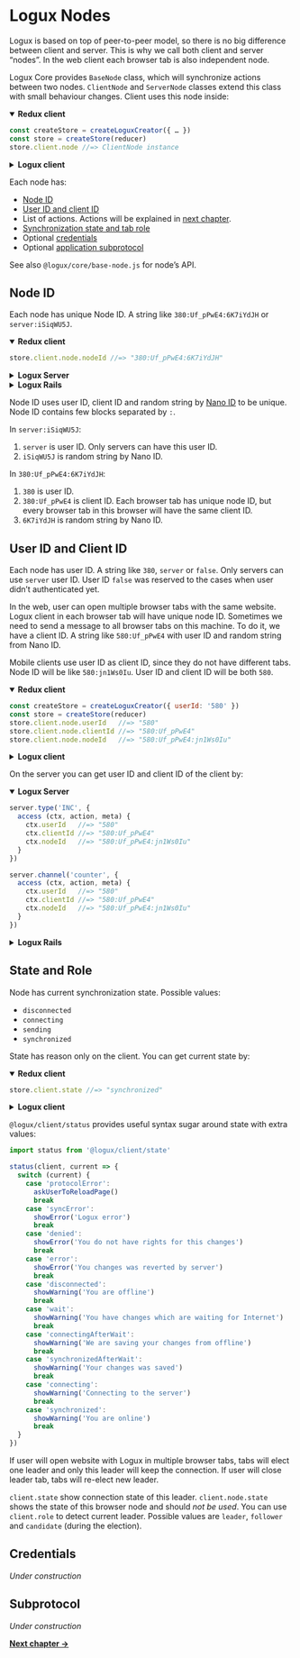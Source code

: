 # Logux Nodes

Logux is based on top of peer-to-peer model, so there is no big difference between client and server. This is why we call both client and server “nodes”. In the web client each browser tab is also independent node.

Logux Core provides `BaseNode` class, which will synchronize actions between two nodes. `ClientNode` and `ServerNode` classes extend this class with small behaviour changes. Client uses this node inside:

<details open><summary><b>Redux client</b></summary>

```js
const createStore = createLoguxCreator({ … })
const store = createStore(reducer)
store.client.node //=> ClientNode instance
```

</details>
<details><summary><b>Logux client</b></summary>

```js
const client = new CrossTabClient({ … })
client.node //=> ClientNode instance
```

</details>

Each node has:

* [Node ID](#node-id)
* [User ID and client ID](#user-id-and-client-id)
* List of actions. Actions will be explained in [next chapter].
* [Synchronization state and tab role](#state-and-role)
* Optional [credentials](#credentials)
* Optional [application subprotocol](#subprotocol)

See also `@logux/core/base-node.js` for node’s API.

[next chapter]: ./2-action.md


## Node ID

Each node has unique Node ID. A string like `380:Uf_pPwE4:6K7iYdJH` or `server:iSiqWU5J`.

<details open><summary><b>Redux client</b></summary>

```js
store.client.node.nodeId //=> "380:Uf_pPwE4:6K7iYdJH"
```

</details>
<details><summary><b>Logux Server</b></summary>

```js
server.nodeId //=> "server:iSiqWU5J"
```

</details>
<details><summary><b>Logux Rails</b></summary>

```ruby
Logux::Node.instance.node_id #=> "server:iSiqWU5J"
```

</details>

Node ID uses user ID, client ID and random string by [Nano ID] to be unique. Node ID contains few blocks separated by `:`.

In `server:iSiqWU5J`:

1. `server` is user ID. Only servers can have this user ID.
2. `iSiqWU5J` is random string by Nano ID.

In `380:Uf_pPwE4:6K7iYdJH`:

1. `380` is user ID.
2. `380:Uf_pPwE4` is client ID. Each browser tab has unique node ID, but every browser tab in this browser will have the same client ID.
3. `6K7iYdJH` is random string by Nano ID.

[Nano ID]: https://github.com/ai/nanoid/


## User ID and Client ID

Each node has user ID. A string like `380`, `server` or `false`. Only servers can use `server` user ID. User ID `false` was reserved to the cases when user didn’t authenticated yet.

In the web, user can open multiple browser tabs with the same website. Logux client in each browser tab will have unique node ID. Sometimes we need to send a message to all browser tabs on this machine. To do it, we have a client ID. A string like `580:Uf_pPwE4` with user ID and random string from Nano ID.

Mobile clients use user ID as client ID, since they do not have different tabs. Node ID will be like `580:jn1Ws0Iu`. User ID and client ID will be both `580`.

<details open><summary><b>Redux client</b></summary>

```js
const createStore = createLoguxCreator({ userId: '580' })
const store = createStore(reducer)
store.client.node.userId   //=> "580"
store.client.node.clientId //=> "580:Uf_pPwE4"
store.client.node.nodeId   //=> "580:Uf_pPwE4:jn1Ws0Iu"
```

</details>
<details><summary><b>Logux client</b></summary>

```js
const client = new CrossTabClient({ userId: '580', … })
client.node.userId   //=> "580"
client.node.clientId //=> "580:Uf_pPwE4"
client.node.nodeId   //=> "580:Uf_pPwE4:jn1Ws0Iu"
```

</details>

On the server you can get user ID and client ID of the client by:

<details open><summary><b>Logux Server</b></summary>

```js
server.type('INC', {
  access (ctx, action, meta) {
    ctx.userId   //=> "580"
    ctx.clientId //=> "580:Uf_pPwE4"
    ctx.nodeId   //=> "580:Uf_pPwE4:jn1Ws0Iu"
  }
})

server.channel('counter', {
  access (ctx, action, meta) {
    ctx.userId   //=> "580"
    ctx.clientId //=> "580:Uf_pPwE4"
    ctx.nodeId   //=> "580:Uf_pPwE4:jn1Ws0Iu"
  }
})
```

</details>
<details><summary><b>Logux Rails</b></summary>

```ruby
module Actions
  class Inc < Actions::Base
    def inc
      user_id   #=> "580"
      client_id #=> "580:Uf_pPwE4"
      node_id   #=> "580:Uf_pPwE4:jn1Ws0Iu"
    end
  end
end
```

</details>


## State and Role

Node has current synchronization state. Possible values:

* `disconnected`
* `connecting`
* `sending`
* `synchronized`

State has reason only on the client. You can get current state by:

<details open><summary><b>Redux client</b></summary>

```js
store.client.state //=> "synchronized"
```

</details>
<details><summary><b>Logux client</b></summary>

```js
client.state //=> "synchronized"
```

</details>

`@logux/client/status` provides useful syntax sugar around state with extra values:

```js
import status from '@logux/client/state'

status(client, current => {
  switch (current) {
    case 'protocolError':
      askUserToReloadPage()
      break
    case 'syncError':
      showError('Logux error')
      break
    case 'denied':
      showError('You do not have rights for this changes')
      break
    case 'error':
      showError('You changes was reverted by server')
      break
    case 'disconnected':
      showWarning('You are offline')
      break
    case 'wait':
      showWarning('You have changes which are waiting for Internet')
      break
    case 'connectingAfterWait':
      showWarning('We are saving your changes from offline')
      break
    case 'synchronizedAfterWait':
      showWarning('Your changes was saved')
      break
    case 'connecting':
      showWarning('Connecting to the server')
      break
    case 'synchronized':
      showWarning('You are online')
      break
  }
})
```

If user will open website with Logux in multiple browser tabs, tabs will elect one leader and only this leader will keep the connection. If user will close leader tab, tabs will re-elect new leader.

`client.state` show connection state of this leader. `client.node.state` shows the state of this browser node and should *not be used*. You can use `client.role` to detect current leader. Possible values are `leader`, `follower` and `candidate` (during the election).


## Credentials

*Under construction*


## Subprotocol

*Under construction*


**[Next chapter →](./2-action.md)**
